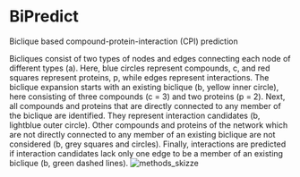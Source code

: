# BiPredict
Biclique based compound-protein-interaction (CPI) prediction


Bicliques consist of two types of nodes and edges connecting each node of different types (a). Here, blue circles represent compounds, c, and red squares represent proteins, p, while edges represent interactions. The biclique expansion starts with an existing biclique (b, yellow inner circle), here consisting of three compounds (c = 3) and two proteins (p = 2). Next, all compounds and proteins that are directly connected to any member of the biclique are identified. They represent interaction candidates (b, lightblue outer circle). Other compounds and proteins of the network which are not directly connected to any member of an existing biclique are not considered (b, grey squares and circles). Finally, interactions are predicted if interaction candidates lack only one edge to be a member of an existing biclique (b, green dashed lines). 
![methods_skizze](https://user-images.githubusercontent.com/82212543/126770821-6b673a8d-7bdc-4036-b748-0adf11509ded.png)
